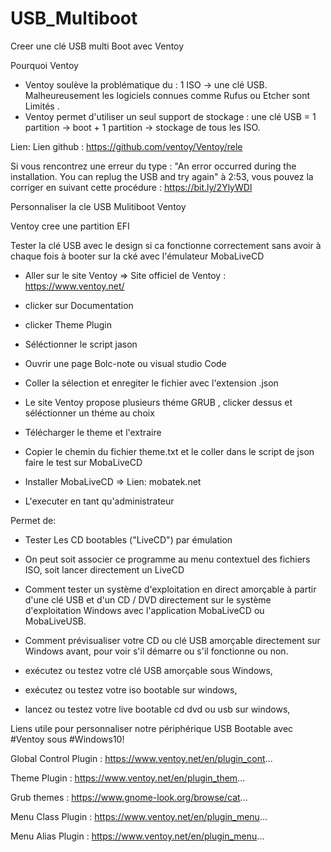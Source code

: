 # USB_Multiboot

Creer une clé USB multi Boot avec Ventoy

Pourquoi Ventoy
- Ventoy soulève la problématique du : 
1 ISO → une clé USB.     
Malheureusement les logiciels connues comme Rufus ou Etcher sont
Limités . 
- Ventoy permet d'utiliser un seul support de stockage : 
une clé USB = 1 partition → boot + 1 partition → stockage de tous les ISO.

Lien:
Lien github : https://github.com/ventoy/Ventoy/rele

Si vous rencontrez une erreur du type :
"An error occurred during the installation. You can replug the USB and try again" à 2:53, vous pouvez la corriger en suivant cette procédure : https://bit.ly/2YlyWDl

Personnaliser la cle USB Mulitiboot Ventoy

Ventoy cree une partition EFI 

Tester la clé USB avec le design si ca fonctionne correctement sans avoir à chaque fois à booter sur la cké
 avec l'émulateur MobaLiveCD
- Aller sur le site Ventoy =>
Site officiel de Ventoy : https://www.ventoy.net/
- clicker sur Documentation
- clicker Theme Plugin
- Séléctionner le script jason
- Ouvrir une page Bolc-note ou visual studio Code
- Coller la sélection et enregiter le fichier avec l'extension .json
- Le site Ventoy propose plusieurs théme GRUB , clicker dessus et séléctionner un théme au choix
- Télécharger le theme et l'extraire
- Copier le chemin du fichier theme.txt et le coller dans le script de json
faire le test sur MobaLiveCD



- Installer MobaLiveCD => Lien:
mobatek.net
- L'executer en tant qu'administrateur


Permet de: 
- Tester Les CD bootables ("LiveCD") par émulation
- On peut soit associer ce programme au menu contextuel des fichiers ISO, soit lancer directement un LiveCD
- Comment tester un système d'exploitation en direct amorçable à partir d'une clé USB et d'un CD / DVD directement sur le système d'exploitation Windows avec l'application MobaLiveCD ou MobaLiveUSB.

- Comment prévisualiser votre CD ou clé USB amorçable directement sur Windows avant, pour voir s'il démarre ou s'il fonctionne ou non.
- exécutez ou testez votre clé USB amorçable sous Windows,
- exécutez ou testez votre iso bootable sur windows,
- lancez ou testez votre live bootable cd dvd ou usb sur windows,

Liens utile pour personnaliser notre périphérique USB Bootable avec #Ventoy sous #Windows10!

Global Control Plugin : https://www.ventoy.net/en/plugin_cont...

Theme Plugin : https://www.ventoy.net/en/plugin_them...

Grub themes : https://www.gnome-look.org/browse/cat...

Menu Class Plugin : https://www.ventoy.net/en/plugin_menu...

Menu Alias Plugin : https://www.ventoy.net/en/plugin_menu...
